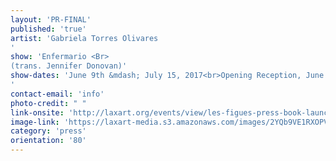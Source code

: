 ```yaml
---
layout: 'PR-FINAL'
published: 'true'
artist: 'Gabriela Torres Olivares
'
show: 'Enfermario <Br>
(trans. Jennifer Donovan)'
show-dates: 'June 9th &mdash; July 15, 2017<br>Opening Reception, June 9th 6&mdash;9pm<br>With Special Performance of Ritual Piano Destruction Concert, performed by the artist at 7:30pm
'
contact-email: 'info'
photo-credit: " "
link-onsite: 'http://laxart.org/events/view/les-figues-press-book-launch-gabriela-torres-olivares-ienfermarioi/'
image-link: 'https://laxart-media.s3.amazonaws.com/images/2YQb9VE1RXOPVFkjRiw3ew.jpg'
category: 'press'
orientation: '80'
---
```

